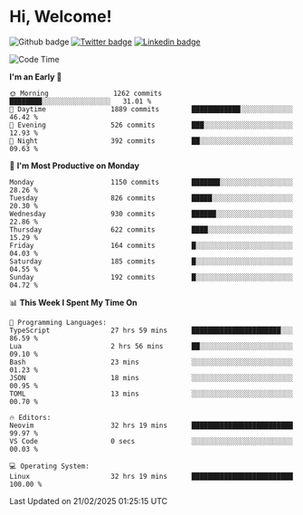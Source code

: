   # Hi, Welcome!
  ![Github badge](https://img.shields.io/github/followers/kraken-afk.svg?style=social&label=Follow&maxAge=2592000)
  [![Twitter badge](https://img.shields.io/badge/-Twitter-00acee?style=flat-square&logo=Twitter&logoColor=white)](https://twitter.com/trshppl)
  [![Linkedin badge](https://img.shields.io/badge/LinkedIn-0077B5?style=flat-square&logo=linkedin&logoColor=white)](https://www.linkedin.com/in/noveanrer)
<!--START_SECTION:waka-->
![Code Time](http://img.shields.io/badge/Code%20Time-810%20hrs%209%20mins-blue)

**I'm an Early 🐤** 

```text
🌞 Morning                1262 commits        ████████░░░░░░░░░░░░░░░░░   31.01 % 
🌆 Daytime                1889 commits        ████████████░░░░░░░░░░░░░   46.42 % 
🌃 Evening                526 commits         ███░░░░░░░░░░░░░░░░░░░░░░   12.93 % 
🌙 Night                  392 commits         ██░░░░░░░░░░░░░░░░░░░░░░░   09.63 % 
```
📅 **I'm Most Productive on Monday** 

```text
Monday                   1150 commits        ███████░░░░░░░░░░░░░░░░░░   28.26 % 
Tuesday                  826 commits         █████░░░░░░░░░░░░░░░░░░░░   20.30 % 
Wednesday                930 commits         ██████░░░░░░░░░░░░░░░░░░░   22.86 % 
Thursday                 622 commits         ████░░░░░░░░░░░░░░░░░░░░░   15.29 % 
Friday                   164 commits         █░░░░░░░░░░░░░░░░░░░░░░░░   04.03 % 
Saturday                 185 commits         █░░░░░░░░░░░░░░░░░░░░░░░░   04.55 % 
Sunday                   192 commits         █░░░░░░░░░░░░░░░░░░░░░░░░   04.72 % 
```


📊 **This Week I Spent My Time On** 

```text
💬 Programming Languages: 
TypeScript               27 hrs 59 mins      ██████████████████████░░░   86.59 % 
Lua                      2 hrs 56 mins       ██░░░░░░░░░░░░░░░░░░░░░░░   09.10 % 
Bash                     23 mins             ░░░░░░░░░░░░░░░░░░░░░░░░░   01.23 % 
JSON                     18 mins             ░░░░░░░░░░░░░░░░░░░░░░░░░   00.95 % 
TOML                     13 mins             ░░░░░░░░░░░░░░░░░░░░░░░░░   00.70 % 

🔥 Editors: 
Neovim                   32 hrs 19 mins      █████████████████████████   99.97 % 
VS Code                  0 secs              ░░░░░░░░░░░░░░░░░░░░░░░░░   00.03 % 

💻 Operating System: 
Linux                    32 hrs 19 mins      █████████████████████████   100.00 % 
```


 Last Updated on 21/02/2025 01:25:15 UTC
<!--END_SECTION:waka-->